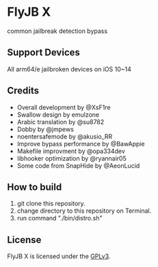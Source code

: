 # FlyJB X
common jailbreak detection bypass

## Support Devices
All arm64/e jailbroken devices on iOS 10~14

## Credits
- Overall development by @XsF1re
- Swallow design by emulzone
- Arabic translation by @su8782
- Dobby by @jmpews
- noentersafemode by @akusio_RR
- Improve bypass performance by @BawAppie
- Makefile improvment by @opa334dev
- libhooker optimization by @ryannair05
- Some code from SnapHide by @AeonLucid

## How to build
1. git clone this repository.
2. change directory to this repository on Terminal.
3. run command "./bin/distro.sh"

## License
FlyJB X is licensed under the [GPLv3](LICENSE).
